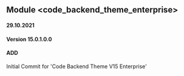 ## Module <code_backend_theme_enterprise>

#### 29.10.2021
#### Version 15.0.1.0.0
#### ADD
Initial Commit for 'Code Backend Theme V15 Enterprise'